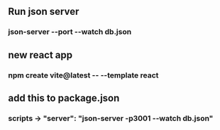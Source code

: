 ## Run json server

### json-server --port <port> --watch db.json

## new react app

### npm create vite@latest <name> -- --template react

## add this to package.json

### scripts -> "server": "json-server -p3001 --watch db.json"
